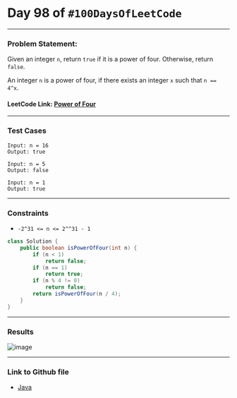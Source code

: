 # Day 98 of `#100DaysOfLeetCode`

___
### Problem Statement:  
Given an integer `n`, return `true` if it is a power of four. Otherwise, return `false`.

An integer `n` is a power of four, if there exists an integer `x` such that `n == 4^x`.


#### LeetCode Link: [Power of Four](https://leetcode.com/problems/power-of-four/description/)
___


### Test Cases
```
Input: n = 16
Output: true
```
```
Input: n = 5
Output: false
```
```
Input: n = 1
Output: true
```
___

### Constraints 
* `-2^31 <= n <= 2^^31 - 1`

```java
class Solution {
    public boolean isPowerOfFour(int n) {
        if (n < 1)
            return false;
        if (n == 1)
            return true;
        if (n % 4 != 0)
            return false;
        return isPowerOfFour(n / 4);
    }
}
```
___
### Results
![image](https://github.com/studentdevelops/100DaysOfLeetCode/assets/31382363/624ce98c-5b38-47ee-8ab4-9b48adf3d875)

___

### Link to Github file  
* [Java](https://github.com/studentdevelops/100DaysOfLeetCode/blob/6071c09131459b10e75ae4aa52cdc17f59415515/Day34_Search_Insert_Position/code.java)
